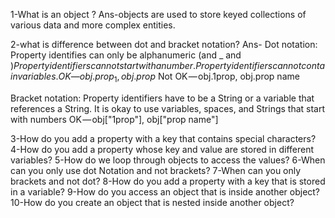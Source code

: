 1-What is an object ?
Ans-objects are used to store keyed collections of various data and more complex entities.

2-what is difference between dot and bracket notation?
Ans-
Dot notation:
  Property identifies can only be alphanumeric (and _ and $)
  Property identifiers cannot start with a number.
  Property identifiers cannot contain variables.
  OK — obj.prop_1, obj.prop$
  Not OK — obj.1prop, obj.prop name

Bracket notation:
  Property identifiers have to be a String or a variable that references a String.
  It is okay to use variables, spaces, and Strings that start with numbers
  OK — obj["1prop"], obj["prop name"]

3-How do you add a property with a key that contains special characters?
4-How do you add a property whose key and value are stored in different 
  variables?
5-How do we loop through objects to access the values?
6-When can you only use dot Notation and not brackets?
7-When can you only brackets and not dot?
8-How do you add a property with a key that is stored in a variable?
9-How do you access an object that is inside another object?
10-How do you create an object that is nested inside another object?